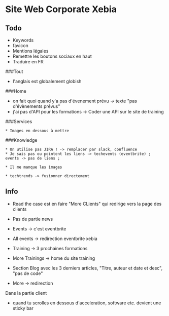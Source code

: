 Site Web Corporate Xebia
===

Todo
---
  * Keywords
  * favicon
  * Mentions légales
  * Remettre les boutons sociaux en haut
  * Traduire en FR


###Tout
   * l'anglais est globalement globish

###Home

   * on fait quoi quand y'a pas d'évenement prévu -> texte "pas d'évènements prévus"
   * j'ai pas d'API pour les formations -> Coder une API sur le site de training

###Services

    * Images en dessous à mettre

###Knowledge

    * On utilise pas JIRA ! -> remplacer par slack, confluence
    * Je sais pas ou pointent les liens -> techevents (eventbrite) ; events -> pas de liens ;

    * Il me manque les images

    * techtrends -> fusionner directement







Info
---

 * Read the case est en faire "More CLients" qui redirige vers la page des clients
 * Pas de partie news
 * Events -> c'est eventbrite
 * All events -> redirection eventbrite xebia
 * Training -> 3 prochaines formations
 * More Trainings -> home du site training
 * Section Blog avec les 3 derniers articles, "Titre, auteur et date et desc", "pas de code"

 * More -> redirection


 Dans la partie client

 * quand tu scrolles en dessous d'acceleration, software etc. devient une sticky bar

